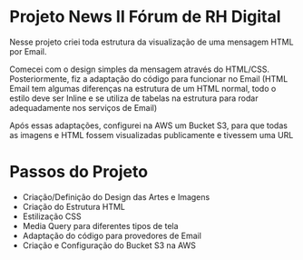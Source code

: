 # Projeto News II Fórum de RH Digital

Nesse projeto criei toda estrutura da visualização de uma mensagem HTML por Email.

Comecei com o design simples da mensagem através do HTML/CSS. Posteriormente, fiz a adaptação do código para funcionar no Email (HTML Email tem algumas diferenças na estrutura de um HTML normal, todo o estilo deve ser Inline e se utiliza de tabelas na estrutura para rodar adequadamente nos serviços de Email)

Após essas adaptações, configurei na AWS um Bucket S3, para que todas as imagens e HTML fossem visualizadas publicamente e tivessem uma URL

# Passos do Projeto  

- Criação/Definição do Design das Artes e Imagens
- Criação do Estrutura HTML
- Estilização CSS
- Media Query para diferentes tipos de tela
- Adaptação do código para provedores de Email
- Criação e Configuração do Bucket S3 na AWS


